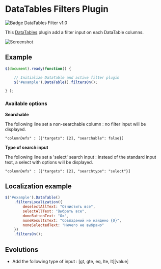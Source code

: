 # DataTables Filters Plugin
![Badge DataTables Filter v1.0](https://img.shields.io/badge/datatables.filters-v0.1-yellow.svg)

This [DataTables] plugin add a filter input on each DataTable columns.

![Screenshot](https://cloud.githubusercontent.com/assets/16703873/13925720/b0e7391e-ef89-11e5-9565-8dd8669d7f99.png)

## Example

``` javascript
$(document).ready(function() {

	// Initialize DataTable and active filter plugin
	$('#example').DataTable().filtersOn();

} );
```

### Available options

**Searchable**

The following line set a non-searchable column : no filter input will be displayed.

`"columnDefs" : [{"targets": [2], "searchable": false}]`

**Type of search input**

The following line set a 'select' search input : instead of the standard input text, a select with options will be displayed.

`"columnDefs" : [{"targets": [2], "searchtype": "select"}]`

## Localization example

``` javascript
$('#example').DataTable()
	.filtersLocalization({
		deselectAllText: "Отчистить все",
		selectAllText: "Выбрать все",
		doneButtonText: "Ок",
		noneResultsText: "Совпадений не найдено {0}",
		noneSelectedText: "Ничего не выбрано"
	})
	.filtersOn();
```

## Evolutions

- Add the following type of input : [gt, gte, eq, lte, lt][value]

   [DataTables]: <https://datatables.net/>
